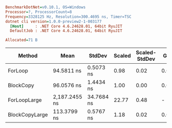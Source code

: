 ``` ini

BenchmarkDotNet=v0.10.1, OS=Windows
Processor=?, ProcessorCount=8
Frequency=3328125 Hz, Resolution=300.4695 ns, Timer=TSC
dotnet cli version=1.0.0-preview2-1-003177
  [Host]     : .NET Core 4.6.24628.01, 64bit RyuJIT
  DefaultJob : .NET Core 4.6.24628.01, 64bit RyuJIT

Allocated=71 B  

```
 Method |          Mean |     StdDev | Scaled | Scaled-StdDev |  Gen 0 |
--------------- |-------------- |----------- |------- |-------------- |------- |
        ForLoop |    94.5811 ns |  0.5073 ns |   0.98 |          0.02 | 0.0114 |
      BlockCopy |    96.0576 ns |  1.4434 ns |   1.00 |          0.00 | 0.0113 |
   ForLoopLarge | 2,187.2455 ns | 34.7684 ns |  22.77 |          0.48 |      - |
 BlockCopyLarge |   113.3799 ns |  0.5767 ns |   1.18 |          0.02 | 0.0112 |

